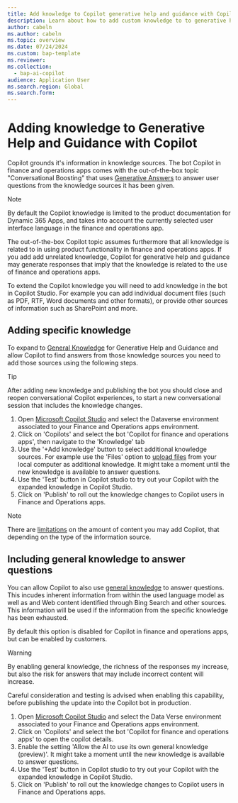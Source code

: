```yaml
---
title: Add knowledge to Copilot generative help and guidance with Copilot
description: Learn about how to add custom knowledge to to generative help and guidance to support users with additional guidance.
author: cabeln
ms.author: cabeln
ms.topic: overview
ms.date: 07/24/2024
ms.custom: bap-template
ms.reviewer: 
ms.collection:
  - bap-ai-copilot
audience: Application User
ms.search.region: Global
ms.search.form:
---
```


# Adding knowledge to Generative Help and Guidance with Copilot

Copilot grounds it's information in knowledge sources. The bot Copilot in finance and operations apps comes with the out-of-the-box topic "Conversational Boosting" that uses [Generative Answers](https://learn.microsoft.com/en-us/microsoft-copilot-studio/nlu-boost-conversations) to answer user questions from the knowledge sources it has been given.

> [!NOTE]
> By default the Copilot knowledge is limited to the product documentation for Dynamic 365 Apps, and takes into account the currently selected user interface language in the finance and operations app.
>
> The out-of-the-box Copilot topic assumes furthermore that all knowledge is related to in using product functionality in finance and operations apps. If you add add unrelated knowledge, Copilot for generative help and guidance may generate responses that imply that the knowledge is related to the use of finance and operations apps.  

To extend the Copilot knowledge you will need to add knowledge in the bot in Copilot Studio. For example you can add individual document files (such as PDF, RTF, Word documents and other formats), or provide other sources of information such as SharePoint and more.

## Adding specific knowledge

To expand to [General Knowledge](https://learn.microsoft.com/en-us/microsoft-copilot-studio/nlu-ai-general-knowledge) for Generative Help and Guidance and allow Copilot to find answers from those knowledge sources you need to add those sources using the following steps.  

> [!TIP]
> After adding new knowledge and publishing the bot you should close and reopen conversational Copilot experiences, to start a new conversational session that includes the knowledge changes.

1) Open [Microsoft Copilot Studio](https://copilotstudio.microsoft.com/) and select the Dataverse environment associated to your Finance and Operations apps environment.
1) Click on 'Copilots' and select the bot 'Copilot for finance and operations apps', then navigate to the 'Knowledge' tab
1) Use the '+Add knowledge' button to select additional knowledge sources. For example use the 'Files' option to [upload files](https://learn.microsoft.com/en-us/microsoft-copilot-studio/nlu-documents) from your local computer as additional knowledge. It might take a moment until the new knowledge is available to answer questions.
1) Use the 'Test' button in Copilot studio to try out your Copilot with the expanded knowledge in Copilot Studio.
1) Click on 'Publish'  to roll out the knowledge changes to Copilot users in Finance and Operations apps.

> [!NOTE]
> There are [limitations](https://learn.microsoft.com/en-us/microsoft-copilot-studio/nlu-boost-node#information-sources) on the amount of content you may add Copilot, that depending on the type of the information source.  

## Including general knowledge to answer questions

You can allow Copilot to  also use [general knowledge](https://learn.microsoft.com/en-us/microsoft-copilot-studio/nlu-ai-general-knowledge) to answer questions. This incudes inherent information from within the used language model as well as and Web content identified through Bing Search and other sources. This information will be used if the information from the specific knowledge has been exhausted.

By default this option is disabled for Copilot in finance and operations apps, but can be enabled by customers.

> [!WARNING]
> By enabling general knowledge, the richness of the responses my increase, but also the risk for answers that may include incorrect content will increase.
>
> Careful consideration and testing is advised when enabling this capability, before publishing the update into the Copilot bot in production.

1) Open [Microsoft Copilot Studio](https://copilotstudio.microsoft.com/) and select the Data Verse environment associated to your Finance and Operations apps environment.
1) Click on 'Copilots' and select the bot 'Copilot for finance and operations apps' to open the copilot details.
1) Enable the setting 'Allow the AI to use its own general knowledge (preview)'. It might take a moment until the new knowledge is available to answer questions.
1) Use the 'Test' button in Copilot studio to try out your Copilot with the expanded knowledge in Copilot Studio.
1) Click on 'Publish'  to roll out the knowledge changes to Copilot users in Finance and Operations apps.